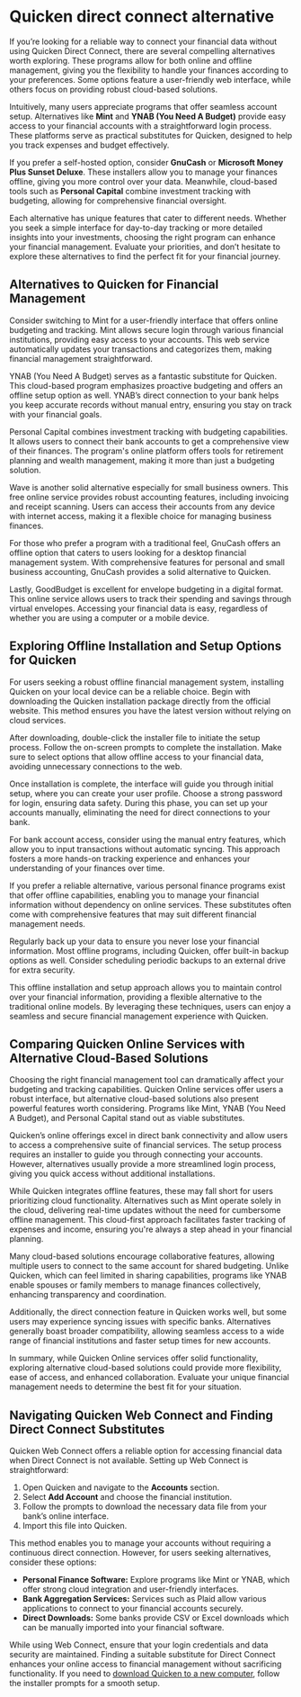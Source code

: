 Quicken direct connect alternative
==================================

If you’re looking for a reliable way to connect your financial data without using Quicken Direct Connect, there are several compelling alternatives worth exploring. These programs allow for both online and offline management, giving you the flexibility to handle your finances according to your preferences. Some options feature a user-friendly web interface, while others focus on providing robust cloud-based solutions.

Intuitively, many users appreciate programs that offer seamless account setup. Alternatives like **Mint** and **YNAB (You Need A Budget)** provide easy access to your financial accounts with a straightforward login process. These platforms serve as practical substitutes for Quicken, designed to help you track expenses and budget effectively.

If you prefer a self-hosted option, consider **GnuCash** or **Microsoft Money Plus Sunset Deluxe**. These installers allow you to manage your finances offline, giving you more control over your data. Meanwhile, cloud-based tools such as **Personal Capital** combine investment tracking with budgeting, allowing for comprehensive financial oversight.

Each alternative has unique features that cater to different needs. Whether you seek a simple interface for day-to-day tracking or more detailed insights into your investments, choosing the right program can enhance your financial management. Evaluate your priorities, and don’t hesitate to explore these alternatives to find the perfect fit for your financial journey.

Alternatives to Quicken for Financial Management
------------------------------------------------

Consider switching to Mint for a user-friendly interface that offers online budgeting and tracking. Mint allows secure login through various financial institutions, providing easy access to your accounts. This web service automatically updates your transactions and categorizes them, making financial management straightforward.

YNAB (You Need A Budget) serves as a fantastic substitute for Quicken. This cloud-based program emphasizes proactive budgeting and offers an offline setup option as well. YNAB’s direct connection to your bank helps you keep accurate records without manual entry, ensuring you stay on track with your financial goals.

Personal Capital combines investment tracking with budgeting capabilities. It allows users to connect their bank accounts to get a comprehensive view of their finances. The program's online platform offers tools for retirement planning and wealth management, making it more than just a budgeting solution.

Wave is another solid alternative especially for small business owners. This free online service provides robust accounting features, including invoicing and receipt scanning. Users can access their accounts from any device with internet access, making it a flexible choice for managing business finances.

For those who prefer a program with a traditional feel, GnuCash offers an offline option that caters to users looking for a desktop financial management system. With comprehensive features for personal and small business accounting, GnuCash provides a solid alternative to Quicken.

Lastly, GoodBudget is excellent for envelope budgeting in a digital format. This online service allows users to track their spending and savings through virtual envelopes. Accessing your financial data is easy, regardless of whether you are using a computer or a mobile device.

Exploring Offline Installation and Setup Options for Quicken
------------------------------------------------------------

For users seeking a robust offline financial management system, installing Quicken on your local device can be a reliable choice. Begin with downloading the Quicken installation package directly from the official website. This method ensures you have the latest version without relying on cloud services.

After downloading, double-click the installer file to initiate the setup process. Follow the on-screen prompts to complete the installation. Make sure to select options that allow offline access to your financial data, avoiding unnecessary connections to the web.

Once installation is complete, the interface will guide you through initial setup, where you can create your user profile. Choose a strong password for login, ensuring data safety. During this phase, you can set up your accounts manually, eliminating the need for direct connections to your bank.

For bank account access, consider using the manual entry features, which allow you to input transactions without automatic syncing. This approach fosters a more hands-on tracking experience and enhances your understanding of your finances over time.

If you prefer a reliable alternative, various personal finance programs exist that offer offline capabilities, enabling you to manage your financial information without dependency on online services. These substitutes often come with comprehensive features that may suit different financial management needs.

Regularly back up your data to ensure you never lose your financial information. Most offline programs, including Quicken, offer built-in backup options as well. Consider scheduling periodic backups to an external drive for extra security.

This offline installation and setup approach allows you to maintain control over your financial information, providing a flexible alternative to the traditional online models. By leveraging these techniques, users can enjoy a seamless and secure financial management experience with Quicken.

Comparing Quicken Online Services with Alternative Cloud-Based Solutions
------------------------------------------------------------------------

Choosing the right financial management tool can dramatically affect your budgeting and tracking capabilities. Quicken Online services offer users a robust interface, but alternative cloud-based solutions also present powerful features worth considering. Programs like Mint, YNAB (You Need A Budget), and Personal Capital stand out as viable substitutes.

Quicken’s online offerings excel in direct bank connectivity and allow users to access a comprehensive suite of financial services. The setup process requires an installer to guide you through connecting your accounts. However, alternatives usually provide a more streamlined login process, giving you quick access without additional installations.

While Quicken integrates offline features, these may fall short for users prioritizing cloud functionality. Alternatives such as Mint operate solely in the cloud, delivering real-time updates without the need for cumbersome offline management. This cloud-first approach facilitates faster tracking of expenses and income, ensuring you're always a step ahead in your financial planning.

Many cloud-based solutions encourage collaborative features, allowing multiple users to connect to the same account for shared budgeting. Unlike Quicken, which can feel limited in sharing capabilities, programs like YNAB enable spouses or family members to manage finances collectively, enhancing transparency and coordination.

Additionally, the direct connection feature in Quicken works well, but some users may experience syncing issues with specific banks. Alternatives generally boast broader compatibility, allowing seamless access to a wide range of financial institutions and faster setup times for new accounts.

In summary, while Quicken Online services offer solid functionality, exploring alternative cloud-based solutions could provide more flexibility, ease of access, and enhanced collaboration. Evaluate your unique financial management needs to determine the best fit for your situation.

Navigating Quicken Web Connect and Finding Direct Connect Substitutes
---------------------------------------------------------------------

Quicken Web Connect offers a reliable option for accessing financial data when Direct Connect is not available. Setting up Web Connect is straightforward:

1. Open Quicken and navigate to the **Accounts** section.
2. Select **Add Account** and choose the financial institution.
3. Follow the prompts to download the necessary data file from your bank’s online interface.
4. Import this file into Quicken.

This method enables you to manage your accounts without requiring a continuous direct connection. However, for users seeking alternatives, consider these options:

* **Personal Finance Software:** Explore programs like Mint or YNAB, which offer strong cloud integration and user-friendly interfaces.
* **Bank Aggregation Services:** Services such as Plaid allow various applications to connect to your financial accounts securely.
* **Direct Downloads:** Some banks provide CSV or Excel downloads which can be manually imported into your financial software.

While using Web Connect, ensure that your login credentials and data security are maintained. Finding a suitable substitute for Direct Connect enhances your online access to financial management without sacrificing functionality. If you need to [download Quicken to a new computer](https://github.com/moonsmuddadif1986/probable-guacamole), follow the installer prompts for a smooth setup.
